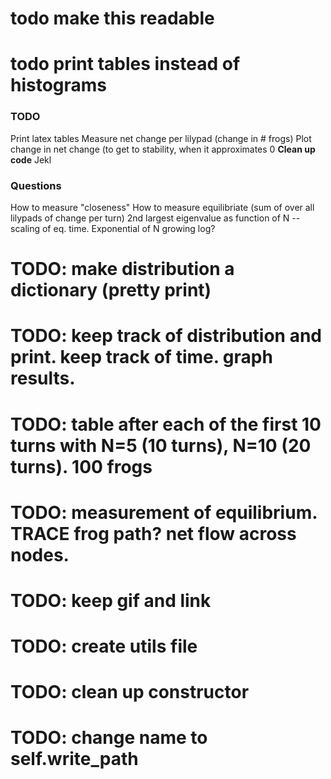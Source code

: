# todo make this readable
# todo print tables instead of histograms

### TODO
Print latex tables
Measure net change per lilypad (change in # frogs)
Plot change in net change (to get to stability, when it approximates 0
**Clean up code**
Jekl

### Questions
How to measure "closeness"
How to measure equilibriate (sum of over all lilypads of change per turn)
2nd largest eigenvalue as function of N -- scaling of eq. time. Exponential of N growing log? 


# TODO: make distribution a dictionary (pretty print)

# TODO: keep track of distribution and print. keep track of time. graph results.

# TODO: table after each of the first 10 turns with N=5 (10 turns), N=10 (20 turns). 100 frogs

# TODO: measurement of equilibrium. TRACE frog path? net flow across nodes.

# TODO: keep gif and link

# TODO: create utils file

# TODO: clean up constructor

# TODO: change name to self.write_path